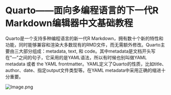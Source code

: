 # Quarto——面向多编程语言的下一代R Markdown编辑器中文基础教程

Quarto是一个支持多种编程语言的新一代R Markdown，拥有数十个新的特性和功能，同时能够兼容和渲染大多数现有的RMD文件，而无需额外修改。Quarto主要由三大部分组成：metadata, text, 和 code。其中metadata是文档开头写在"—"之间的句子，它采用的是YAML语法，所以有时候也别叫做YAML metadata 或者 the YAML frontmatter。YAML定义了Quarto的性质，比如title、author、date、指定output文件类型等。在YAML metadata中采用正确的缩进十分重要。

![Image.png](https://res.craft.do/user/full/104994e1-784d-df07-b38d-c8b3e4f05751/doc/E0C2CCE9-37F8-4913-836F-C2E625F677D6/D8180073-EE19-4421-9DC2-1BFEC31A977E_2/HyIGlqk1kxkMAVo4FscLYvxDQzWG6mqr9J2C6i2ooiEz/Image.png)

